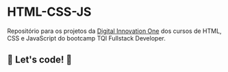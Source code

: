 # HTML-CSS-JS
Repositório para os projetos da [Digital Innovation One](https://digitalinnovation.one/) dos cursos de HTML, CSS e JavaScript do bootcamp TQI Fullstack Developer.

## 🚀 Let's code! 🚀
